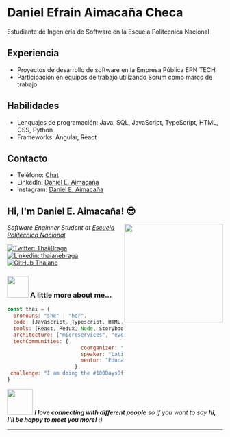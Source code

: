 # Daniel Efrain Aimacaña Checa

Estudiante de Ingeniería de Software en la Escuela Politécnica Nacional

## Experiencia

- Proyectos de desarrollo de software en la Empresa Pública EPN TECH
- Participación en equipos de trabajo utilizando Scrum como marco de trabajo

## Habilidades

- Lenguajes de programación: Java, SQL, JavaScript, TypeScript, HTML, CSS, Python
- Frameworks: Angular, React

## Contacto

- Teléfono: [Chat](https://wa.me/59396270867/)
- LinkedIn: [Daniel E. Aimacaña](https://www.linkedin.com/in/daniel-e-aimaca%C3%B1a-758ba9216/)
- Instagram: [Daniel E. Aimacaña](https://instagram.com/daniel.e.aimacana?igshid=NTc4MTIwNjQ2YQ==)

<h2> Hi, I'm Daniel E. Aimacaña! 😎</h2>
<img align='right' src="https://media.giphy.com/media/ieyl9zmCjO4b4t6qoY/giphy.gif" width="230">
<p><em>Software Enginner Student at <a href="http://www.unb.br](https://www.epn.edu.ec/">Escuela Politécnica Nacional</a> 
</em></p>

[![Twitter: ThaiiBraga](https://img.shields.io/twitter/follow/ThaiiBraga?style=social)](https://twitter.com/ThaiiBraga)
[![Linkedin: thaianebraga](https://img.shields.io/badge/-thaianebraga-blue?style=flat-square&logo=Linkedin&logoColor=white&link=https://www.linkedin.com/in/thaianebraga/)](https://www.linkedin.com/in/thaianebraga/)
[![GitHub Thaiane](https://img.shields.io/github/followers/thaiane?label=follow&style=social)](https://github.com/Thaiane)


### <img src="https://media.giphy.com/media/VgCDAzcKvsR6OM0uWg/giphy.gif" width="50"> A little more about me...  

```javascript
const thai = {
  pronouns: "she" | "her",
  code: [Javascript, Typescript, HTML, CSS, Ruby, Python, Java],
  tools: [React, Redux, Node, Storybook, Styled-Components, Jest, Docker],
  architecture: ["microservices", "event-driven", "design system pattern"],
  techCommunities: {
                        coorganizer: "AfroPython",
                        speaker: "Latinity",
                        mentor: "EducaTRANSforma"
                      },
 challenge: "I am doing the #100DaysOfCode challenge focused on react and typescript"
}
```

<img src="https://media.giphy.com/media/LnQjpWaON8nhr21vNW/giphy.gif" width="60"> <em><b>I love connecting with different people</b> so if you want to say <b>hi, I'll be happy to meet you more!</b> :)</em>

---
